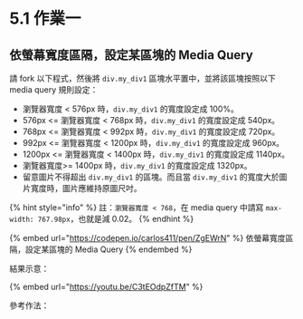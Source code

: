 # 5.1 作業一

## 依螢幕寬度區隔，設定某區塊的 Media Query

請 fork 以下程式，然後將 `div.my_div1` 區塊水平置中，並將該區塊按照以下 media query 規則設定：

* 瀏覽器寬度 < 576px 時，`div.my_div1` 的寬度設定成 100%。
* 576px <= 瀏覽器寬度 < 768px 時，`div.my_div1` 的寬度設定成 540px。
* 768px <= 瀏覽器寬度 < 992px 時，`div.my_div1` 的寬度設定成 720px。
* 992px <= 瀏覽器寬度 < 1200px 時，`div.my_div1` 的寬度設定成 960px。
* 1200px <= 瀏覽器寬度 < 1400px 時，`div.my_div1` 的寬度設定成 1140px。
* 瀏覽器寬度>= 1400px 時，`div.my_div1` 的寬度設定成 1320px。
* 留意圖片不得超出 `div.my_div1` 的區塊。而且當 `div.my_div1` 的寬度大於圖片寬度時，圖片應維持原圖尺吋。

{% hint style="info" %}
註：`瀏覽器寬度 < 768`，在 media query 中請寫 `max-width: 767.98px`，也就是減 0.02。
{% endhint %}

{% embed url="https://codepen.io/carlos411/pen/ZgEWrN" %}
依螢幕寬度區隔，設定某區塊的 Media Query
{% endembed %}





結果示意：

{% embed url="https://youtu.be/C3tEOdpZfTM" %}



參考作法：
